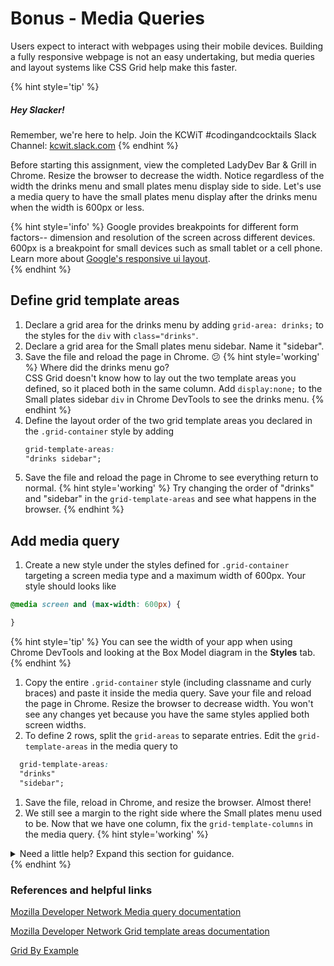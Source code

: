 # Bonus - Media Queries
Users expect to interact with webpages using their mobile devices. Building a fully responsive webpage is not an easy undertaking, but media queries and layout systems like CSS Grid help make this faster.

{% hint style='tip' %}
##### Hey Slacker!

Remember, we're here to help.
Join the KCWiT #codingandcocktails Slack Channel: [kcwit.slack.com](http://kcwit.slack.com)
{% endhint %}

Before starting this assignment, view the completed LadyDev Bar & Grill in Chrome. Resize the browser to decrease the width. Notice regardless of the width the drinks menu and small plates menu display side to side. Let's use a media query to have the small plates menu display after the drinks menu when the width is 600px or less.

{% hint style='info' %}
Google provides breakpoints for different form factors-- dimension and resolution of the screen across different devices. 600px is a breakpoint for small devices such as small tablet or a cell phone. Learn more about [Google's responsive ui layout](https://material.io/guidelines/layout/responsive-ui.html).  
{% endhint %}


## Define grid template areas

1. Declare a grid area for the drinks menu by adding `grid-area: drinks;` to the styles for the `div` with `class="drinks"`. 
1. Declare a grid area for the Small plates menu sidebar. Name it "sidebar".  
1. Save the file and reload the page in Chrome. 😕
  {% hint style='working' %}
Where did the drinks menu go?  
CSS Grid doesn't know how to lay out the two template areas you defined, so it placed both in the same column. Add `display:none;` to the Small plates sidebar `div` in Chrome DevTools to see the drinks menu.
   {% endhint %}
1. Define the layout order of the two grid template areas you declared in the `.grid-container` style by adding 
    ```css
    grid-template-areas:
    "drinks sidebar";
    ```
1. Save the file and reload the page in Chrome to see everything return to normal.
  {% hint style='working' %}
Try changing the order of "drinks" and "sidebar" in the `grid-template-areas` and see what happens in the browser.
  {% endhint %}


## Add media query
1. Create a new style under the styles defined for `.grid-container` targeting a screen media type and a maximum width of 600px. Your style should looks like
  ```css
  @media screen and (max-width: 600px) {

  }
  ```
  {% hint style='tip' %}
You can see the width of your app when using Chrome DevTools and looking at the Box Model diagram in the **Styles** tab.
  {% endhint %}
1. Copy the entire `.grid-container` style (including classname and curly braces) and paste it inside the media query. Save your file and reload the page in Chrome. Resize the browser to decrease width. You won't see any changes yet because you have the same styles applied both screen widths.
1. To define 2 rows, split the `grid-areas` to separate entries. Edit the `grid-template-areas` in the media query to
  ```css
    grid-template-areas:
    "drinks" 
    "sidebar";
  ```
1. Save the file, reload in Chrome, and resize the browser. Almost there!
1. We still see a margin to the right side where the Small plates menu used to be. Now that we have one column, fix the `grid-template-columns` in the media query.
  {% hint style='working' %}
<details>
<summary>
Need a little help? Expand this section for guidance. 
</summary>
We need 1 column in the media query. Change "grid-template-columns" to "auto;". 
</details>
   {% endhint %}


### References and helpful links
[Mozilla Developer Network Media query documentation](https://developer.mozilla.org/en-US/docs/Web/CSS/Media_Queries/Using_media_queries)

[Mozilla Developer Network Grid template areas documentation](https://developer.mozilla.org/en-US/docs/Web/CSS/CSS_Grid_Layout/Grid_Template_Areas)

[Grid By Example](https://gridbyexample.com/examples/)


